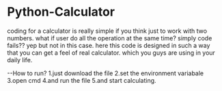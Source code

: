 # Python-Calculator
coding for a calculator is really simple if you think just to work with two numbers. what if user do all the operation at the same time?
simply code fails?? yep
but not in this case. 
here this code is designed in such a way that you can get a feel of real calculator.
which you guys are using in your daily life.

--How to run?
1.just download the file
2.set the environment variabale
3.open cmd
4.and run the file
5.and start calculating.
